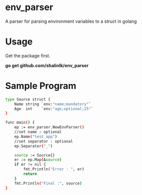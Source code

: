 # env_parser
A parser for parsing environment variables to a struct in golang

# Usage
Get the package first.

**go get github.com/shalinlk/env_parser**

# Sample Program

```sh
type Source struct {
	Name string `env:"name;mandatory"`
	Age  int    `env:"age;optional;25"`
}

func main() {
	ep := env_parser.NewEnvParser()
	//set name : optional
	ep.Name("test_app")
	//set separator : optional
	ep.Separator("_")

	source := Source{}
	er := ep.Map(&source)
	if er != nil {
		fmt.Println("Error : ", er)
		return
	}
	fmt.Println("Final :", source)
}

```
